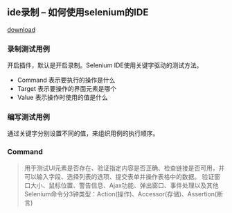 ## ide录制 – 如何使用selenium的IDE

[download](http://seleniumhq.org/download)

### 录制测试用例

开启插件，默认是开启录制。Selenium IDE使用关键字驱动的测试方法。

- Command  表示要执行的操作是什么
- Target   表示要操作的界面元素是哪个
- Value    表示操作时使用的值是什么

### 编写测试用例

通过关键字分别设置不同的值，来组织用例的执行顺序。

### Command

> 用于测试UI元素是否存在、验证指定内容是否正确、检查链接是否可用，并可以输入字段、选择列表的选项、提交表单并操作表格中的数据。
> 验证窗口大小、鼠标位置、警告信息、Ajax功能、弹出窗口、事件处理以及其他
> Selenium命令分3钟类型：Action(操作)、Accessor(存储)、Assertion(断言)

